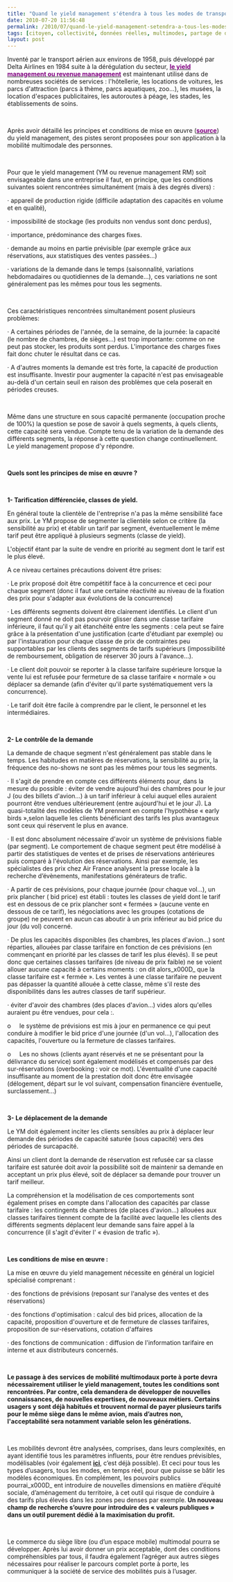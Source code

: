 ```yaml
---
title: "Quand le yield management s'étendra à tous les modes de transport ..."
date: 2010-07-20 11:56:48
permalink: /2010/07/quand-le-yield-management-setendra-a-tous-les-modes-de-transport.html
tags: [citoyen, collectivité, données réelles, multimodes, partage de données, Service de mobilité, yield management]
layout: post
---
```


<p class="MsoNormal"><span>Inventé par le transport aérien aux environs de 1958, puis développé par Delta Airlines en 1984 suite à la dérégulation du secteur, <strong><a href="http://fr.wikipedia.org/wiki/Yield_management"><font color="#800080">le yield management ou revenue management</font></a></strong> est maintenant utilisé dans de nombreuses sociétés de services : l'hôtellerie, les locations de voitures, les parcs d'attraction (parcs à thème, parcs aquatiques, zoo…), les musées, la location d'espaces publicitaires, les autoroutes à péage, les stades, les établissements de soins.</span></p> <p class="MsoNormal"><span> </span></p> <p class="MsoNormal"><span>Après avoir détaillé les principes et conditions de mise en œuvre (<strong><a href="http://www.cariou.eu/pricing/revenue_management/accueil_rm.htm"><font color="#800080">source</font></a></strong>) du yield management, des pistes seront proposées pour son application à la mobilité multimodale des personnes.</span></p> <p class="MsoNormal"><span> </span></p>  <!--more-->  <p class="MsoNormal"><span> </span></p> <p class="MsoNormal"><span>Pour que le yield management (YM ou revenue management RM) soit envisageable dans une entreprise il faut, en principe, que les conditions suivantes soient rencontrées simultanément (mais à des degrés divers) : </span></p> <p class="MsoNormal"><span><span>·<span>		 </span></span></span><span dir="ltr"><span>appareil de production rigide (difficile adaptation des capacités en volume et en qualité), </span></span></p> <p class="MsoNormal"><span><span>·<span>		 </span></span></span><span dir="ltr"><span>impossibilité de stockage (les produits non vendus sont donc perdus), </span></span></p> <p class="MsoNormal"><span><span>·<span>		 </span></span></span><span dir="ltr"><span>importance, prédominance des charges fixes. </span></span></p> <p class="MsoNormal"><span><span>·<span>		 </span></span></span><span dir="ltr"><span>demande au moins en partie prévisible (par exemple grâce aux réservations, aux statistiques des ventes passées…) </span></span></p> <p class="MsoNormal"><span><span>·<span>		 </span></span></span><span dir="ltr"><span>variations de la demande dans le temps (saisonnalité, variations hebdomadaires ou quotidiennes de la demande…), ces variations ne sont généralement pas les mêmes pour tous les segments. </span></span></p> <p class="MsoNormal"><span> </span></p> <p class="MsoNormal"><span>Ces caractéristiques rencontrées simultanément posent plusieurs problèmes: </span></p> <p class="MsoNormal"><span><span>·<span>		 </span></span></span><span dir="ltr"><span>A certaines périodes de l'année, de la semaine, de la journée: la capacité (le nombre de chambres, de sièges…) est trop importante: comme on ne peut pas stocker, les produits sont perdus. L'importance des charges fixes fait donc chuter le résultat dans ce cas. </span></span></p> <p class="MsoNormal"><span><span>·<span>		 </span></span></span><span dir="ltr"><span>A d'autres moments la demande est très forte, la capacité de production est insuffisante. Investir pour augmenter la capacité n'est pas envisageable au-delà d'un certain seuil en raison des problèmes que cela poserait en périodes creuses. </span></span></p> <p class="MsoNormal"><span> </span></p> <p class="MsoNormal"><span>Même dans une structure en sous capacité permanente (occupation proche de 100%) la question se pose de savoir à quels segments, à quels clients, cette capacité sera vendue. Compte tenu de la variation de la demande des différents segments, la réponse à cette question change continuellement. Le yield management propose d'y répondre.</span></p> <p class="MsoNormal"><span> </span></p> <p class="MsoNormal"><strong><span>Quels sont les principes de mise en œuvre ?</span></strong></p> <p class="MsoNormal"><span> </span></p> <p class="MsoNormal"><strong><span>1- Tarification différenciée, classes de yield.</span></strong></p> <p class="MsoNormal"><span>En général toute la clientèle de l'entreprise n'a pas la même sensibilité face aux prix. Le YM propose de segmenter la clientèle selon ce critère (la sensibilité au prix) et établir un tarif par segment, éventuellement le même tarif peut être appliqué à plusieurs segments (classe de yield). </span></p> <p class="MsoNormal"><span>L'objectif étant par la suite de vendre en priorité au segment dont le tarif est le plus élevé. </span></p> <p class="MsoNormal"><span>A ce niveau certaines précautions doivent être prises: </span></p> <p class="MsoNormal"><span><span>·<span>		 </span></span></span><span dir="ltr"><span>Le prix proposé doit être compétitif face à la concurrence et ceci pour chaque segment (donc il faut une certaine réactivité au niveau de la fixation des prix pour s'adapter aux évolutions de la concurrence) </span></span></p> <p class="MsoNormal"><span><span>·<span>		 </span></span></span><span dir="ltr"><span>Les différents segments doivent être clairement identifiés. Le client d'un segment donné ne doit pas pourvoir glisser dans une classe tarifaire inférieure, il faut qu'il y ait étanchéité entre les segments : cela peut se faire grâce à la présentation d'une justification (carte d'étudiant par exemple) ou par l'instauration pour chaque classe de prix de contraintes peu supportables par les clients des segments de tarifs supérieurs (impossibilité de remboursement, obligation de réserver 30 jours à l'avance…). </span></span></p> <p class="MsoNormal"><span><span>·<span>		 </span></span></span><span dir="ltr"><span>Le client doit pouvoir se reporter à la classe tarifaire supérieure lorsque la vente lui est refusée pour fermeture de sa classe tarifaire « normale » ou déplacer sa demande (afin d'éviter qu'il parte systématiquement vers la concurrence). </span></span></p> <p class="MsoNormal"><span><span>·<span>		 </span></span></span><span dir="ltr"><span>Le tarif doit être facile à comprendre par le client, le personnel et les intermédiaires. </span></span></p> <p class="MsoNormal"><span> </span></p> <p class="MsoNormal"><strong><span>2- Le contrôle de la demande </span></strong></p> <p class="MsoNormal"><span>La demande de chaque segment n'est généralement pas stable dans le temps. Les habitudes en matières de réservations, la sensibilité au prix, la fréquence des no-shows ne sont pas les mêmes pour tous les segments. </span></p> <p class="MsoNormal"><span><span>·<span>		 </span></span></span><span dir="ltr"><span>Il s'agit de prendre en compte ces différents éléments pour, dans la mesure du possible : éviter de vendre aujourd'hui des chambres pour le jour J (ou des billets d'avion…) à un tarif inférieur à celui auquel elles auraient pourront être vendues ultérieurement (entre aujourd'hui et le jour J). La quasi-totalité des modèles de YM prennent en compte l'hypothèse « early birds »,selon laquelle les clients bénéficiant des tarifs les plus avantageux sont ceux qui réservent le plus en avance. </span></span></p> <p class="MsoNormal"><span><span>·<span>		 </span></span></span><span dir="ltr"><span>Il est donc absolument nécessaire d'avoir un système de prévisions fiable (par segment). Le comportement de chaque segment peut être modélisé à partir des statistiques de ventes et de prises de réservations antérieures puis comparé à l'évolution des réservations. Ainsi par exemple, les spécialistes des prix chez Air France analysent la presse locale à la recherche d’évènements, manifestations générateurs de trafic.</span></span></p> <p class="MsoNormal"><span><span>·<span>		 </span></span></span><span dir="ltr"><span>A partir de ces prévisions, pour chaque journée (pour chaque vol…), un prix plancher ( bid price) est établi : toutes les classes de yield dont le tarif est en dessous de ce prix plancher sont « fermées » (aucune vente en dessous de ce tarif), les négociations avec les groupes (cotations de groupe) ne peuvent en aucun cas aboutir à un prix inférieur au bid price du jour (du vol) concerné. </span></span></p> <p class="MsoNormal"><span><span>·<span>		 </span></span></span><span dir="ltr"><span>De plus les capacités disponibles (les chambres, les places d'avion…) sont réparties, allouées par classe tarifaire en fonction de ces prévisions (en commençant en priorité par les classes de tarif les plus élevés). Il se peut donc que certaines classes tarifaires (de niveau de prix faible) ne se voient allouer aucune capacité à certains moments : on dit alors_x000D_
que la classe tarifaire est « fermée ». Les ventes à une classe tarifaire ne peuvent pas dépasser la quantité allouée à cette classe, même s'il reste des disponibilités dans les autres classes de tarif supérieur. </span></span></p> <p class="MsoNormal"><span><span>·<span>		 </span></span></span><span dir="ltr"><span>éviter d'avoir des chambres (des places d'avion…) vides alors qu'elles auraient pu être vendues, pour cela :. </span></span></p> <p class="MsoNormal"><span><span>o<span>	    </span></span></span><span dir="ltr"><span>le système de prévisions est mis à jour en permanence ce qui peut conduire à modifier le bid price d'une journée (d'un vol…), l'allocation des capacités, l'ouverture ou la fermeture de classes tarifaires. </span></span></p> <p class="MsoNormal"><span><span>o<span>	    </span></span></span><span dir="ltr"><span>Les no shows (clients ayant réservés et ne se présentant pour la délivrance du service) sont également modélisés et compensés par des sur-réservations (overbooking : voir ce mot). L'éventualité d'une capacité insuffisante au moment de la prestation doit donc être envisagée (délogement, départ sur le vol suivant, compensation financière éventuelle, surclassement…) </span></span></p> <p class="MsoNormal"><span> </span></p> <p class="MsoNormal"><strong><span>3- Le déplacement de la demande </span></strong></p> <p class="MsoNormal"><span>Le YM doit également inciter les clients sensibles au prix à déplacer leur demande des périodes de capacité saturée (sous capacité) vers des périodes de surcapacité. </span></p> <p class="MsoNormal"><span>Ainsi un client dont la demande de réservation est refusée car sa classe tarifaire est saturée doit avoir la possibilité soit de maintenir sa demande en acceptant un prix plus élevé, soit de déplacer sa demande pour trouver un tarif meilleur. </span></p> <p class="MsoNormal"><span>La compréhension et la modélisation de ces comportements sont également prises en compte dans l'allocation des capacités par classe tarifaire : les contingents de chambres (de places d'avion…) allouées aux classes tarifaires tiennent compte de la facilité avec laquelle les clients des différents segments déplacent leur demande sans faire appel à la concurrence (il s'agit d'éviter l' « évasion de trafic »). </span></p> <p class="MsoNormal"><span> </span></p> <p class="MsoNormal"><strong><span>Les conditions de mise en œuvre : </span></strong></p> <p class="MsoNormal"><span>La mise en œuvre du yield management nécessite en général un logiciel spécialisé comprenant : </span></p> <p class="MsoNormal"><span><span>·<span>		 </span></span></span><span dir="ltr"><span>des fonctions de prévisions (reposant sur l‘analyse des ventes et des réservations) </span></span></p> <p class="MsoNormal"><span><span>·<span>		 </span></span></span><span dir="ltr"><span>des fonctions d'optimisation : calcul des bid prices, allocation de la capacité, proposition d'ouverture et de fermeture de classes tarifaires, proposition de sur-réservations, cotation d'affaires </span></span></p> <p class="MsoNormal"><span><span>·<span>		 </span></span></span><span dir="ltr"><span>des fonctions de communication : diffusion de l'information tarifaire en interne et aux distributeurs concernés. </span></span></p> <p class="MsoNormal"><span> </span></p> <p class="MsoNormal"><strong><span>Le passage à des services de mobilité multimodaux porte à porte devra nécessairement utiliser le yield management, toutes les conditions sont rencontrées. Par contre, cela demandera de développer de nouvelles connaissances, de nouvelles expertises, de nouveaux métiers. Certains usagers y sont déjà habitués et trouvent normal de payer plusieurs tarifs pour le même siège dans le même avion, mais d’autres non, l'acceptabilité sera notamment variable selon les générations.</span></strong></p> <p class="MsoNormal"><strong><span> </span></strong></p> <p class="MsoNormal"><span>Les mobilités devront être analysées, comprises, dans leurs complexités, en ayant identifié tous les paramètres influents, pour être rendues prévisibles, modélisables (voir également <strong><a href="https://gabrielplassat.github.io/transportsdufutur/2010/07/ibm-aide-les-habitants-de-stockholm-a-prevoir-leurs-meilleures-options-de-deplacement.html">ici</a></strong>, c’est déjà possible). Et ceci pour tous les types d’usagers, tous les modes, en temps réel, pour que puisse se bâtir les modèles économiques. En complément, les pouvoirs publics pourrai_x000D_
ent introduire de nouvelles dimensions en matière d’équité sociale, d’aménagement du territoire, à cet outil qui risque de conduire à des tarifs plus élevés dans les zones peu denses par exemple.<strong> Un nouveau champ de recherche s’ouvre pour introduire des « valeurs publiques » dans un outil purement dédié à la maximisation du profit.</strong></span></p> <p class="MsoNormal"><span> </span></p> <p class="MsoNormal"><span>Le commerce du siège libre (ou d’un espace mobile) multimodal pourra se développer. Après lui avoir donner un prix acceptable, dont des conditions compréhensibles par tous, il faudra également l’agréger aux autres sièges nécessaires pour réaliser le parcours complet porte à porte, les communiquer à la société de service des mobilités puis à l’usager.</span></p>
